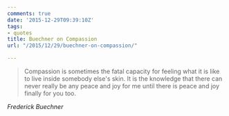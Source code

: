 ```yaml
---
comments: true
date: '2015-12-29T09:39:10Z'
tags:
- quotes
title: Buechner on Compassion
url: "/2015/12/29/buechner-on-compassion/"

---
```

<blockquote class="big">Compassion is sometimes the fatal capacity for feeling what it is like to live inside somebody else's skin. It is the knowledge that there can never really be any peace and joy for me until there is peace and joy finally for you too.</blockquote>

<cite class="big">Frederick Buechner</cite>


